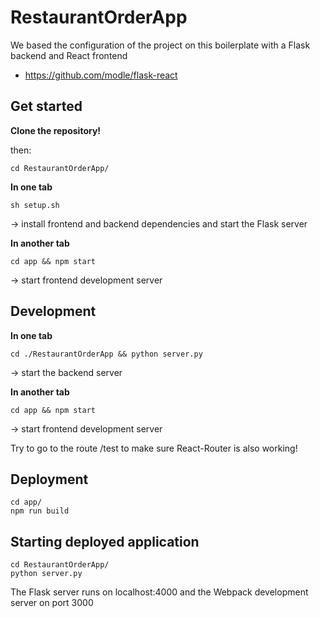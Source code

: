 # RestaurantOrderApp

We based the configuration of the project on this boilerplate with a Flask backend and React frontend

- https://github.com/modle/flask-react

## Get started

**Clone the repository!**

then:

```
cd RestaurantOrderApp/
```

**In one tab**

```
sh setup.sh
```

-> install frontend and backend dependencies and start the Flask server

**In another tab**

```
cd app && npm start
```

-> start frontend development server

## Development

**In one tab**

```
cd ./RestaurantOrderApp && python server.py
```

-> start the backend server

**In another tab**

```
cd app && npm start
```

-> start frontend development server

Try to go to the route /test to make sure React-Router is also working!

## Deployment

```
cd app/
npm run build
```

## Starting deployed application

```
cd RestaurantOrderApp/
python server.py
```

The Flask server runs on localhost:4000 and the Webpack development server on port 3000
